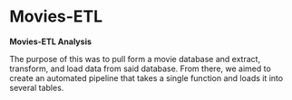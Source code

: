 # Movies-ETL

**Movies-ETL Analysis**

The purpose of this was to pull form a movie database and extract, transform, and load data from said database. From there, we aimed to create an automated pipeline that takes a single function and loads it into several tables.
